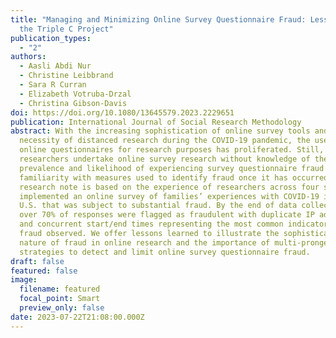 ```yaml
---
title: "Managing and Minimizing Online Survey Questionnaire Fraud: Lessons from
  the Triple C Project"
publication_types:
  - "2"
authors:
  - Aasli Abdi Nur
  - Christine Leibbrand
  - Sara R Curran
  - Elizabeth Votruba-Drzal
  - Christina Gibson-Davis
doi: https://doi.org/10.1080/13645579.2023.2229651
publication: International Journal of Social Research Methodology
abstract: With the increasing sophistication of online survey tools and the
  necessity of distanced research during the COVID-19 pandemic, the use of
  online questionnaires for research purposes has proliferated. Still, many
  researchers undertake online survey research without knowledge of the
  prevalence and likelihood of experiencing survey questionnaire fraud nor
  familiarity with measures used to identify fraud once it has occurred. This
  research note is based on the experience of researchers across four sites who
  implemented an online survey of families’ experiences with COVID-19 in the
  U.S. that was subject to substantial fraud. By the end of data collection,
  over 70% of responses were flagged as fraudulent with duplicate IP addresses
  and concurrent start/end times representing the most common indicators of
  fraud observed. We offer lessons learned to illustrate the sophisticated
  nature of fraud in online research and the importance of multi-pronged
  strategies to detect and limit online survey questionnaire fraud.
draft: false
featured: false
image:
  filename: featured
  focal_point: Smart
  preview_only: false
date: 2023-07-22T21:08:00.000Z
---
```

